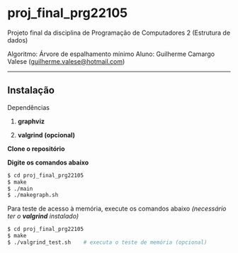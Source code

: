 # proj_final_prg22105
Projeto final da disciplina de Programação de Computadores 2 (Estrutura de dados)

Algoritmo: Árvore de espalhamento mínimo
Aluno: Guilherme Camargo Valese (guilherme.valese@hotmail.com)



------

## Instalação

Dependências 

1. **graphviz**

2. **valgrind (opcional)**

   

**Clone o repositório**

**Digite os comandos abaixo**

```bash
$ cd proj_final_prg22105
$ make
$ ./main
$ ./makegraph.sh
```

Para teste de acesso à memória, execute os comandos abaixo *(necessário ter o **valgrind** instalado)*

```bash
$ cd proj_final_prg22105
$ make
$ ./valgrind_test.sh	# executa o teste de memória (opcional)
```



